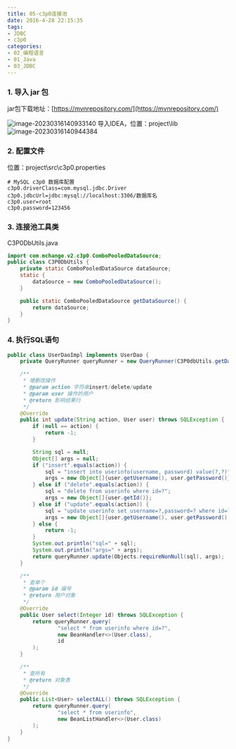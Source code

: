 ```yaml
---
title: 05-c3p0连接池
date: 2016-4-28 22:15:35
tags:
- JDBC
- c3p0
categories: 
- 02_编程语言
- 01_Java
- 03_JDBC
---
```


### 1. 导入 jar 包

jar包下载地址：[https://mvnrepository.com/](https://mvnrepository.com/)

![image-20230316140933140](https://jy-imgs.oss-cn-beijing.aliyuncs.com/img/20230316140934.png)
导入IDEA，位置：project\lib\
![image-20230316140944384](https://jy-imgs.oss-cn-beijing.aliyuncs.com/img/20230316140945.png)

### 2. 配置文件
位置：project\src\c3p0.properties
```shell
# MySQL c3p0 数据库配置
c3p0.driverClass=com.mysql.jdbc.Driver
c3p0.jdbcUrl=jdbc:mysql://localhost:3306/数据库名
c3p0.user=root
c3p0.password=123456
```

### 3. 连接池工具类
C3P0DbUtils.java
```java
import com.mchange.v2.c3p0.ComboPooledDataSource;
public class C3P0DbUtils {
    private static ComboPooledDataSource dataSource;
    static {
        dataSource = new ComboPooledDataSource();
    }

    public static ComboPooledDataSource getDataSource() {
        return dataSource;
    }
}
```

### 4. 执行SQL语句
```java
public class UserDaoImpl implements UserDao {
    private QueryRunner queryRunner = new QueryRunner(C3P0dbUtils.getDataSource());

    /**
     * 增删改操作
     * @param action 字符串insert/delete/update
     * @param user 操作的用户
     * @return 影响结果行
     */
    @Override
    public int update(String action, User user) throws SQLException {
        if (null == action) {
            return -1;
        }

        String sql = null;
        Object[] args = null;
        if ("insert".equals(action)) {
            sql = "insert into userinfo(username, password) value(?,?)";
            args = new Object[]{user.getUsername(), user.getPassword()};
        } else if ("delete".equals(action)) {
            sql = "delete from userinfo where id=?";
            args = new Object[]{user.getId()};
        } else if ("update".equals(action)) {
            sql = "update userinfo set username=?,password=? where id=?";
            args = new Object[]{user.getUsername(), user.getPassword(), user.getId()};
        } else {
            return -1;
        }
        System.out.println("sql=" + sql);
        System.out.println("args=" + args);
        return queryRunner.update(Objects.requireNonNull(sql), args);
    }

    /**
     * 查单个
     * @param id 编号
     * @return 用户对象
     */
    @Override
    public User select(Integer id) throws SQLException {
        return queryRunner.query(
                "select * from userinfo where id=?",
                new BeanHandler<>(User.class),
                id
        );
    }

    /**
     * 查所有
     * @return 对象表
     */
    @Override
    public List<User> selectALL() throws SQLException {
        return queryRunner.query(
                "select * from userinfo",
                new BeanListHandler<>(User.class)
        );
    }
}
```